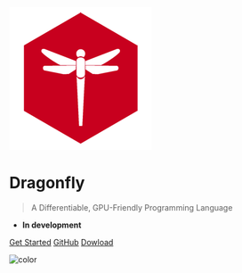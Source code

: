 ![logo](https://raw.githubusercontent.com/Asixa/Dragonfly-docs/master/misc/images/logo.png)

# **Dragonfly**

> A Differentiable, GPU-Friendly Programming Language

* **In development**


[Get Started](/en-us/)
[GitHub](https://github.com/Asixa/dragonfly/)
[Dowload](#)

![color](#f0f0f0)
